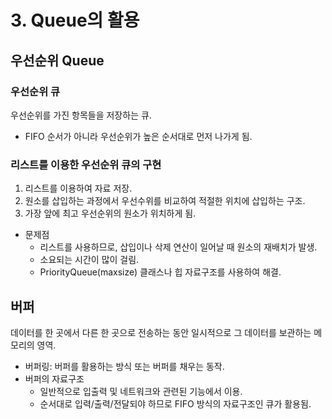 # 3. Queue의 활용



## 우선순위 Queue

### 우선순위 큐

우선순위를 가진 항목들을 저장하는 큐.

- FIFO 순서가 아니라 우선순위가 높은 순서대로 먼저 나가게 됨.



### 리스트를 이용한 우선순위 큐의 구현

1. 리스트를 이용하여 자료 저장.
2. 원소를 삽입하는 과정에서 우선수위를 비교하여 적절한 위치에 삽입하는 구조.
3. 가장 앞에 최고 우선순위의 원소가 위치하게 됨.



- 문제점
  - 리스트를 사용하므로, 삽입이나 삭제 연산이 일어날 때 원소의 재배치가 발생.
  - 소요되는 시간이 많이 걸림.
  - PriorityQueue(maxsize) 클래스나 힙 자료구조를 사용하여 해결.





## 버퍼

데이터를 한 곳에서 다른 한 곳으로 전송하는 동안 일시적으로 그 데이터를 보관하는 메모리의 영역.

- 버퍼링: 버퍼를 활용하는 방식 또는 버퍼를 채우는 동작.
- 버퍼의 자료구조
  - 일반적으로 입출력 및 네트워크와 관련된 기능에서 이용.
  - 순서대로 입력/출력/전달되야 하므로 FIFO 방식의 자료구조인 큐가 활용됨.